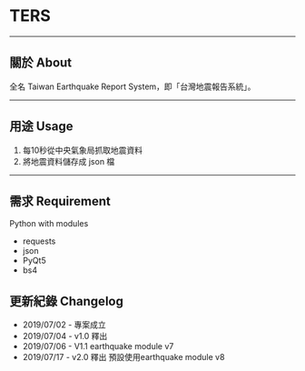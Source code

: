 # TERS

---
## 關於 About
全名 Taiwan Earthquake Report System，即「台灣地震報告系統」。

---
## 用途 Usage
1. 每10秒從中央氣象局抓取地震資料
2. 將地震資料儲存成 json 檔

---
## 需求 Requirement
Python with modules

* requests
* json
* PyQt5
* bs4


## 更新紀錄 Changelog
* 2019/07/02 - 專案成立
* 2019/07/04 - v1.0 釋出
* 2019/07/06 - V1.1 earthquake module v7
* 2019/07/17 - v2.0 釋出 預設使用earthquake module v8